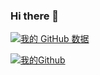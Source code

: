 ### Hi there 👋

<!--
**zyuerugou/zyuerugou** is a ✨ _special_ ✨ repository because its `README.md` (this file) appears on your GitHub profile.

Here are some ideas to get you started:

- 🔭 I’m currently working on ...
- 🌱 I’m currently learning ...
- 👯 I’m looking to collaborate on ...
- 🤔 I’m looking for help with ...
- 💬 Ask me about ...
- 📫 How to reach me: ...
- 😄 Pronouns: ...
- ⚡ Fun fact: ...
-->

[![我的 GitHub 数据](https://github-readme-stats.vercel.app/api?username=zyuerugou)](https://githubfast.com/anuraghazra/github-readme-stats)


[![我的Github](https://github-profile-trophy.vercel.app/?username=zyuerugou)](https://githubfast.com/ryo-ma/github-profile-trophy)

